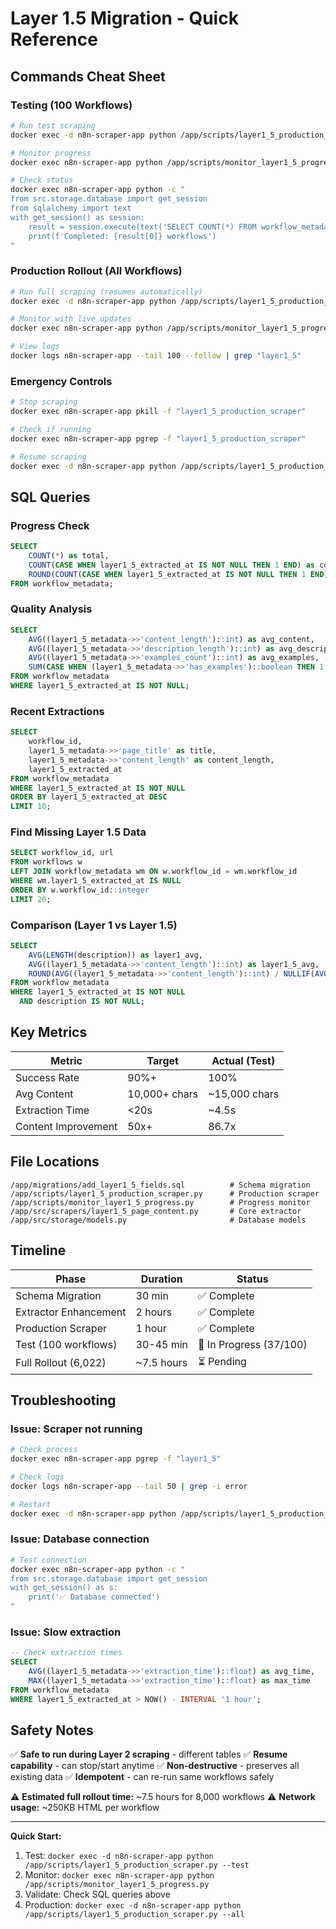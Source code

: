 # Layer 1.5 Migration - Quick Reference

## Commands Cheat Sheet

### Testing (100 Workflows)
```bash
# Run test scraping
docker exec -d n8n-scraper-app python /app/scripts/layer1_5_production_scraper.py --test

# Monitor progress
docker exec n8n-scraper-app python /app/scripts/monitor_layer1_5_progress.py

# Check status
docker exec n8n-scraper-app python -c "
from src.storage.database import get_session
from sqlalchemy import text
with get_session() as session:
    result = session.execute(text('SELECT COUNT(*) FROM workflow_metadata WHERE layer1_5_extracted_at IS NOT NULL')).fetchone()
    print(f'Completed: {result[0]} workflows')
"
```

### Production Rollout (All Workflows)
```bash
# Run full scraping (resumes automatically)
docker exec -d n8n-scraper-app python /app/scripts/layer1_5_production_scraper.py --all

# Monitor with live updates
docker exec n8n-scraper-app python /app/scripts/monitor_layer1_5_progress.py

# View logs
docker logs n8n-scraper-app --tail 100 --follow | grep "layer1_5"
```

### Emergency Controls
```bash
# Stop scraping
docker exec n8n-scraper-app pkill -f "layer1_5_production_scraper"

# Check if running
docker exec n8n-scraper-app pgrep -f "layer1_5_production_scraper"

# Resume scraping
docker exec -d n8n-scraper-app python /app/scripts/layer1_5_production_scraper.py --all
```

## SQL Queries

### Progress Check
```sql
SELECT 
    COUNT(*) as total,
    COUNT(CASE WHEN layer1_5_extracted_at IS NOT NULL THEN 1 END) as completed,
    ROUND(COUNT(CASE WHEN layer1_5_extracted_at IS NOT NULL THEN 1 END) * 100.0 / COUNT(*), 2) as pct
FROM workflow_metadata;
```

### Quality Analysis
```sql
SELECT 
    AVG((layer1_5_metadata->>'content_length')::int) as avg_content,
    AVG((layer1_5_metadata->>'description_length')::int) as avg_description,
    AVG((layer1_5_metadata->>'examples_count')::int) as avg_examples,
    SUM(CASE WHEN (layer1_5_metadata->>'has_examples')::boolean THEN 1 ELSE 0 END) as with_examples
FROM workflow_metadata
WHERE layer1_5_extracted_at IS NOT NULL;
```

### Recent Extractions
```sql
SELECT 
    workflow_id,
    layer1_5_metadata->>'page_title' as title,
    layer1_5_metadata->>'content_length' as content_length,
    layer1_5_extracted_at
FROM workflow_metadata
WHERE layer1_5_extracted_at IS NOT NULL
ORDER BY layer1_5_extracted_at DESC
LIMIT 10;
```

### Find Missing Layer 1.5 Data
```sql
SELECT workflow_id, url
FROM workflows w
LEFT JOIN workflow_metadata wm ON w.workflow_id = wm.workflow_id
WHERE wm.layer1_5_extracted_at IS NULL
ORDER BY w.workflow_id::integer
LIMIT 20;
```

### Comparison (Layer 1 vs Layer 1.5)
```sql
SELECT 
    AVG(LENGTH(description)) as layer1_avg,
    AVG((layer1_5_metadata->>'content_length')::int) as layer1_5_avg,
    ROUND(AVG((layer1_5_metadata->>'content_length')::int) / NULLIF(AVG(LENGTH(description)), 0), 2) as improvement
FROM workflow_metadata
WHERE layer1_5_extracted_at IS NOT NULL
  AND description IS NOT NULL;
```

## Key Metrics

| Metric | Target | Actual (Test) |
|--------|--------|---------------|
| Success Rate | 90%+ | 100% |
| Avg Content | 10,000+ chars | ~15,000 chars |
| Extraction Time | <20s | ~4.5s |
| Content Improvement | 50x+ | 86.7x |

## File Locations

```
/app/migrations/add_layer1_5_fields.sql          # Schema migration
/app/scripts/layer1_5_production_scraper.py      # Production scraper
/app/scripts/monitor_layer1_5_progress.py        # Progress monitor
/app/src/scrapers/layer1_5_page_content.py       # Core extractor
/app/src/storage/models.py                       # Database models
```

## Timeline

| Phase | Duration | Status |
|-------|----------|--------|
| Schema Migration | 30 min | ✅ Complete |
| Extractor Enhancement | 2 hours | ✅ Complete |
| Production Scraper | 1 hour | ✅ Complete |
| Test (100 workflows) | 30-45 min | 🔄 In Progress (37/100) |
| Full Rollout (6,022) | ~7.5 hours | ⏳ Pending |

## Troubleshooting

### Issue: Scraper not running
```bash
# Check process
docker exec n8n-scraper-app pgrep -f "layer1_5"

# Check logs
docker logs n8n-scraper-app --tail 50 | grep -i error

# Restart
docker exec -d n8n-scraper-app python /app/scripts/layer1_5_production_scraper.py --all
```

### Issue: Database connection
```bash
# Test connection
docker exec n8n-scraper-app python -c "
from src.storage.database import get_session
with get_session() as s:
    print('✅ Database connected')
"
```

### Issue: Slow extraction
```sql
-- Check extraction times
SELECT 
    AVG((layer1_5_metadata->>'extraction_time')::float) as avg_time,
    MAX((layer1_5_metadata->>'extraction_time')::float) as max_time
FROM workflow_metadata
WHERE layer1_5_extracted_at > NOW() - INTERVAL '1 hour';
```

## Safety Notes

✅ **Safe to run during Layer 2 scraping** - different tables
✅ **Resume capability** - can stop/start anytime
✅ **Non-destructive** - preserves all existing data
✅ **Idempotent** - can re-run same workflows safely

⚠️ **Estimated full rollout time:** ~7.5 hours for 8,000 workflows
⚠️ **Network usage:** ~250KB HTML per workflow

---

**Quick Start:**
1. Test: `docker exec -d n8n-scraper-app python /app/scripts/layer1_5_production_scraper.py --test`
2. Monitor: `docker exec n8n-scraper-app python /app/scripts/monitor_layer1_5_progress.py`
3. Validate: Check SQL queries above
4. Production: `docker exec -d n8n-scraper-app python /app/scripts/layer1_5_production_scraper.py --all`



